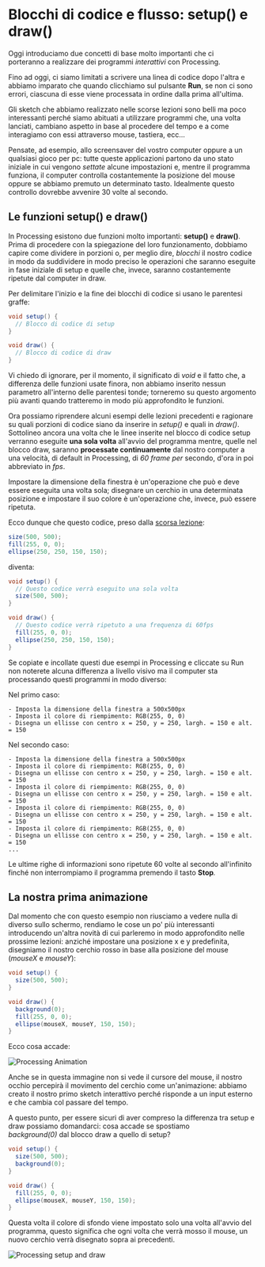 # Blocchi di codice e flusso: setup() e draw()

Oggi introduciamo due concetti di base molto importanti che ci porteranno a realizzare dei programmi _interattivi_ con Processing.

Fino ad oggi, ci siamo limitati a scrivere una linea di codice dopo l'altra e abbiamo imparato che quando clicchiamo sul pulsante **Run**, se non ci sono errori, ciascuna di esse viene processata in ordine dalla prima all'ultima.

Gli sketch che abbiamo realizzato nelle scorse lezioni sono belli ma poco interessanti perché siamo abituati a utilizzare programmi che, una volta lanciati, cambiano aspetto in base al procedere del tempo e a come interagiamo con essi attraverso mouse, tastiera, ecc...

Pensate, ad esempio, allo screensaver del vostro computer oppure a un qualsiasi gioco per pc: tutte queste applicazioni partono da uno stato iniziale in cui vengono _settate_ alcune impostazioni e, mentre il programma funziona, il computer controlla costantemente la posizione del mouse oppure se abbiamo premuto un determinato tasto. Idealmente questo controllo dovrebbe avvenire 30 volte al secondo.

## Le funzioni setup() e draw()

In Processing esistono due funzioni molto importanti: **setup()** e **draw()**. Prima di procedere con la spiegazione del loro funzionamento, dobbiamo capire come dividere in porzioni o, per meglio dire, _blocchi_ il nostro codice in modo da suddividere in modo preciso le operazioni che saranno eseguite in fase iniziale di setup e quelle che, invece, saranno costantemente ripetute dal computer in draw.

Per delimitare l'inizio e la fine dei blocchi di codice si usano le parentesi graffe:

```java
void setup() {
  // Blocco di codice di setup
}

void draw() {
  // Blocco di codice di draw
}
```

Vi chiedo di ignorare, per il momento, il significato di _void_ e il fatto che, a differenza delle funzioni usate finora, non abbiamo inserito nessun parametro all'interno delle parentesi tonde; torneremo su questo argomento più avanti quando tratteremo in modo più approfondito le funzioni.

Ora possiamo riprendere alcuni esempi delle lezioni precedenti e ragionare su quali porzioni di codice siano da inserire in _setup()_ e quali in _draw()_. Sottolineo ancora una volta che le linee inserite nel blocco di codice setup verranno eseguite **una sola volta** all'avvio del programma mentre, quelle nel blocco draw, saranno **processate continuamente** dal nostro computer a una velocità, di default in Processing, di _60 frame per_ secondo, d'ora in poi abbreviato in _fps_.

Impostare la dimensione della finestra è un'operazione che può e deve essere eseguita una volta sola; disegnare un cerchio in una determinata posizione e impostare il suo colore è un'operazione che, invece, può essere ripetuta.

Ecco dunque che questo codice, preso dalla [scorsa lezione](https://blog.federicopepe.com/2015/08/colori-rgb/):

```java
size(500, 500);
fill(255, 0, 0);
ellipse(250, 250, 150, 150);
```

diventa:

```java
void setup() {
  // Questo codice verrà eseguito una sola volta
  size(500, 500);
}

void draw() {
  // Questo codice verrà ripetuto a una frequenza di 60fps
  fill(255, 0, 0);
  ellipse(250, 250, 150, 150);
}
```

Se copiate e incollate questi due esempi in Processing e cliccate su Run non noterete alcuna differenza a livello visivo ma il computer sta processando questi programmi in modo diverso:

Nel primo caso:

```
- Imposta la dimensione della finestra a 500x500px
- Imposta il colore di riempimento: RGB(255, 0, 0)
- Disegna un ellisse con centro x = 250, y = 250, largh. = 150 e alt. = 150
```

Nel secondo caso:

```
- Imposta la dimensione della finestra a 500x500px
- Imposta il colore di riempimento: RGB(255, 0, 0)
- Disegna un ellisse con centro x = 250, y = 250, largh. = 150 e alt. = 150
- Imposta il colore di riempimento: RGB(255, 0, 0)
- Disegna un ellisse con centro x = 250, y = 250, largh. = 150 e alt. = 150
- Imposta il colore di riempimento: RGB(255, 0, 0)
- Disegna un ellisse con centro x = 250, y = 250, largh. = 150 e alt. = 150
- Imposta il colore di riempimento: RGB(255, 0, 0)
- Disegna un ellisse con centro x = 250, y = 250, largh. = 150 e alt. = 150
...
```

Le ultime righe di informazioni sono ripetute 60 volte al secondo all'infinito finché non interrompiamo il programma premendo il tasto **Stop**_._

## La nostra prima animazione

Dal momento che con questo esempio non riusciamo a vedere nulla di diverso sullo schermo, rendiamo le cose un po' più interessanti introducendo un'altra novità di cui parleremo in modo approfondito nelle prossime lezioni: anziché impostare una posizione x e y predefinita, disegniamo il nostro cerchio rosso in base alla posizione del mouse (_mouseX_ e _mouseY_):

```java
void setup() {
  size(500, 500);
}

void draw() {
  background(0);
  fill(255, 0, 0);
  ellipse(mouseX, mouseY, 150, 150);
}
```

Ecco cosa accade:

![Processing Animation](/assets/img/Processing_Animation.gif)

Anche se in questa immagine non si vede il cursore del mouse, il nostro occhio percepirà il movimento del cerchio come un'animazione: abbiamo creato il nostro primo sketch interattivo perché risponde a un input esterno e che cambia col passare del tempo.

A questo punto, per essere sicuri di aver compreso la differenza tra setup e draw possiamo domandarci: cosa accade se spostiamo _background(0)_ dal blocco draw a quello di setup?

```java
void setup() {
  size(500, 500);
  background(0);
}

void draw() {
  fill(255, 0, 0);
  ellipse(mouseX, mouseY, 150, 150);
}
```

Questa volta il colore di sfondo viene impostato solo una volta all'avvio del programma, questo significa che ogni volta che verrà mosso il mouse, un nuovo cerchio verrà disegnato sopra ai precedenti.

![Processing setup and draw](/assets/img/Processing_setup_draw-988x1024.png)